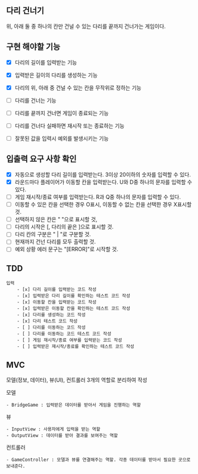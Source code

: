 ## 다리 건너기

위, 아래 둘 중 하나의 칸만 건널 수 있는 다리를 끝까지 건너가는 게임이다.

## 구현 해야할 기능

- [x] 다리의 길이를 입력받는 기능
- [x] 입력받은 길이의 다리를 생성하는 기능
- [x] 다리의 위, 아래 중 건널 수 있는 칸을 무작위로 정하는 기능
- [ ] 다리를 건너는 기능
- [ ] 다리를 끝까지 건너면 게임이 종료되는 기능
- [ ] 다리를 건너다 실패하면 재시작 또는 종료하는 기능
- [ ] 잘못된 값을 입력시 예외를 발생시키는 기능


## 입출력 요구 사항 확인

- [x] 자동으로 생성할 다리 길이를 입력받는다. 3이상 20이하의 숫자를 입력할 수 있다.
- [x] 라운드마다 플레이어가 이동할 칸을 입력받는다. U와 D중 하나의 문자를 입력할 수 있다.
- [ ] 게임 재시작/종료 여부를 입력받는다. R과 Q중 하나의 문자를 입력할 수 있다.
- [ ] 이동할 수 있은 칸을 선택한 경우 O표시, 이동할 수 없는 칸을 선택한 경우 X표시할 것.
- [ ] 선택하지 않은 칸은 " "으로 표시할 것,
- [ ] 다리의 시작은 [, 다리의 끝은 ]으로 표시할 것.
- [ ] 다리 칸의 구분은 " | "로 구분할 것.
- [ ] 현재까지 건넌 다리를 모두 출력할 것.
- [ ] 예외 상황 에러 문구는 "[ERROR]"로 시작할 것.

## TDD

    입력
        - [x] 다리 길이를 입력받는 코드 작성
        - [x] 입력받은 다리 길이를 확인하는 테스트 코드 작성
        - [x] 이동할 칸을 입력받는 코드 작성
        - [x] 입력받은 이동할 칸을 확인하는 테스트 코드 작성
        - [x] 다리를 생성하는 코드 작성
        - [x] 다리 테스트 코드 작성
        - [ ] 다리를 이동하는 코드 작성
        - [ ] 다리를 이동하는 코드 테스트 코드 작성
        - [ ] 게임 재시작/종료 여부를 입력받는 코드 작성
        - [ ] 입력받은 재시작/종료를 확인하는 테스트 코드 작성

## MVC

모델(정보, 데이터), 뷰(UI), 컨트롤러 3개의 역할로 분리하여 작성

모델

    - BridgeGame : 입력받은 데이터를 받아서 게임을 진행하는 역할

뷰

    - InputView : 사용자에게 입력을 받는 역할
    - OutputView : 데이터를 받아 결과를 보여주는 역할

컨트롤러

    - GameController : 모델과 뷰를 연결해주는 역할. 각종 데이터를 받아서 필요한 곳으로 보내준다.